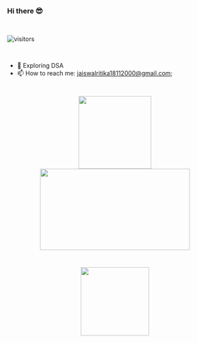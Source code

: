### Hi there 😎

<!--
**18-Ritika/18-Ritika** is a ✨ _special_ ✨ repository because its `README.md` (this file) appears on your GitHub profile.

Here are some ideas to get you started:

- 🔭 I’m currently working on ...
- 🌱 I’m currently learning ...
- 👯 I’m looking to collaborate on ...
- 🤔 I’m looking for help with ...
- 💬 Ask me about ...
- 📫 How to reach me: ...
- 😄 Pronouns: ...
- ⚡ Fun fact: ...
-->
<br/>

![visitors](https://visitor-badge.laobi.icu/badge?page_id=18-Ritika.18-Ritika)

<br />

- 💫 Exploring DSA 
- 📫 How to reach me: jaiswalritika18112000@gmail.com;

#
<p align="center"> 
<img src="https://github-readme-stats.vercel.app/api?username=18-Ritika&show_icons=true&title_color=000000&icon_color=bb2acf&text_color=000000&bg_color=ffa931" height=170px>

<a href="https://github.com/18-Ritika">
  <img width=350px height=190px he src="https://github-readme-stats.vercel.app/api/top-langs/?username=18-Ritika&theme=radical&hide=glsl,python"/>
</a>
</p>

#

<p align="center">
<img src="https://komarev.com/ghpvc/?username=18-Ritika" width=160px/>
</p>

